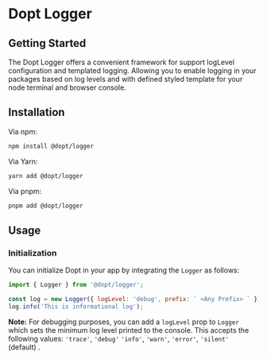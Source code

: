# Dopt Logger

## Getting Started

The Dopt Logger offers a convenient framework for support logLevel configuration and templated logging. Allowing you to enable logging in your packages based on log levels and with defined styled template for your node terminal and browser console.

## Installation

Via npm:

```bash
npm install @dopt/logger
```

Via Yarn:

```bash
yarn add @dopt/logger
```

Via pnpm:

```bash
pnpm add @dopt/logger
```

## Usage

### Initialization

You can initialize Dopt in your app by integrating the `Logger` as follows:

```js
import { Logger } from '@dopt/logger';

const log = new Logger({ logLevel: 'debug', prefix: ` <Any Prefix> ` });
log.info('This is informational log');
```

**Note:** For debugging purposes, you can add a `logLevel` prop to `Logger` which sets the minimum log level printed to the console. This accepts the following values: `'trace'`, `'debug'` `'info'`, `'warn'`, `'error'`, `'silent'` (default) .

